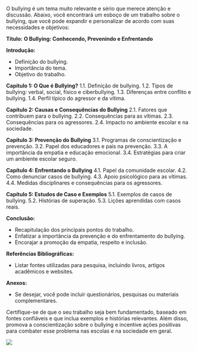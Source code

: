  O bullying é um tema muito relevante e sério que merece atenção e discussão. Abaixo, você encontrará um esboço de um trabalho sobre o bullying, que você pode expandir e personalizar de acordo com suas necessidades e objetivos:

**Título:** **O Bullying: Conhecendo, Prevenindo e Enfrentando**

**Introdução:**
- Definição do bullying.
- Importância do tema.
- Objetivo do trabalho.

**Capítulo 1: O Que é Bullying?**
1.1. Definição de bullying.
1.2. Tipos de bullying: verbal, social, físico e ciberbullying.
1.3. Diferenças entre conflito e bullying.
1.4. Perfil típico do agressor e da vítima.

**Capítulo 2: Causas e Consequências do Bullying**
2.1. Fatores que contribuem para o bullying.
2.2. Consequências para as vítimas.
2.3. Consequências para os agressores.
2.4. Impacto no ambiente escolar e na sociedade.

**Capítulo 3: Prevenção do Bullying**
3.1. Programas de conscientização e prevenção.
3.2. Papel dos educadores e pais na prevenção.
3.3. A importância da empatia e educação emocional.
3.4. Estratégias para criar um ambiente escolar seguro.

**Capítulo 4: Enfrentando o Bullying**
4.1. Papel da comunidade escolar.
4.2. Como denunciar casos de bullying.
4.3. Apoio psicológico para as vítimas.
4.4. Medidas disciplinares e consequências para os agressores.

**Capítulo 5: Estudos de Caso e Exemplos**
5.1. Exemplos de casos de bullying.
5.2. Histórias de superação.
5.3. Lições aprendidas com casos reais.

**Conclusão:**
- Recapitulação dos principais pontos do trabalho.
- Enfatizar a importância da prevenção e do enfrentamento do bullying.
- Encorajar a promoção da empatia, respeito e inclusão.

**Referências Bibliográficas:**
- Listar fontes utilizadas para pesquisa, incluindo livros, artigos acadêmicos e websites.

**Anexos:**
- Se desejar, você pode incluir questionários, pesquisas ou materiais complementares.

Certifique-se de que o seu trabalho seja bem fundamentado, baseado em fontes confiáveis e que inclua exemplos e histórias relevantes. Além disso, promova a conscientização sobre o bullying e incentive ações positivas para combater esse problema nas escolas e na sociedade em geral.

   ![](https://w7.pngwing.com/pngs/1007/910/png-transparent-school-bullying-school-bullying-social-bullying-bully-proofing-your-child-behavior-child-hand-friendship-thumbnail.png)
